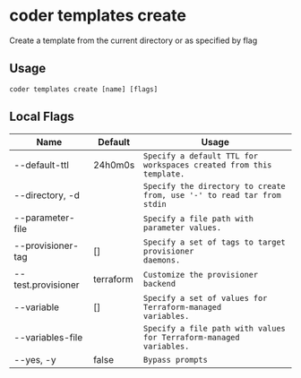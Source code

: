 # coder templates create

Create a template from the current directory or as specified by flag
## Usage
```console
coder templates create [name] [flags]
```

## Local Flags
| Name |  Default | Usage |
| ---- |  ------- | ----- |
| --default-ttl | 24h0m0s | <code>Specify a default TTL for workspaces created from this template.</code>|
| --directory, -d | <current-directory> | <code>Specify the directory to create from, use '-' to read tar from stdin</code>|
| --parameter-file |  | <code>Specify a file path with parameter values.</code>|
| --provisioner-tag | [] | <code>Specify a set of tags to target provisioner daemons.</code>|
| --test.provisioner | terraform | <code>Customize the provisioner backend</code>|
| --variable | [] | <code>Specify a set of values for Terraform-managed variables.</code>|
| --variables-file |  | <code>Specify a file path with values for Terraform-managed variables.</code>|
| --yes, -y | false | <code>Bypass prompts</code>|